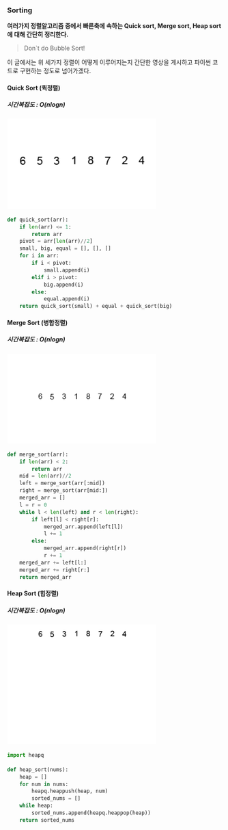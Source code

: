 ### Sorting
**여러가지 정렬알고리즘 중에서 빠른축에 속하는 Quick sort, Merge sort, Heap sort에 대해 간단히 정리한다.**<br>

> Don`t do Bubble Sort!

이 글에서는 위 세가지 정렬이 어떻게 이루어지는지 간단한 영상을 게시하고 파이썬 코드로 구현하는 정도로 넘어가겠다.

#### Quick Sort (퀵정렬)
##### 시간복잡도 : O(nlogn)
<img src="https://github.com/Wook-2/Breaking_CodingTest/blob/main/image/quick_sort.gif?raw=true" width = "350px">

```python
def quick_sort(arr):
	if len(arr) <= 1:
		return arr
	pivot = arr[len(arr)//2]
	small, big, equal = [], [], []
	for i in arr:
		if i < pivot:
			small.append(i)
		elif i > pivot:
			big.append(i)
		else:
			equal.append(i)
	return quick_sort(small) + equal + quick_sort(big)
```
#### Merge Sort (병합정렬)
##### 시간복잡도 : O(nlogn)
<img src = "https://github.com/Wook-2/Breaking_CodingTest/blob/main/image/merge_sort.gif?raw=true" width = "350px">

```python
def merge_sort(arr):
	if len(arr) < 2:
		return arr
	mid = len(arr)//2
	left = merge_sort(arr[:mid])
	right = merge_sort(arr[mid:])
	merged_arr = []
	l = r = 0
	while l < len(left) and r < len(right):
		if left[l] < right[r]:
			merged_arr.append(left[l])
			l += 1
		else:
			merged_arr.append(right[r])
			r += 1
	merged_arr += left[l:]
	merged_arr += right[r:]
	return merged_arr
```
#### Heap Sort (힙정렬)
##### 시간복잡도 : O(nlogn)
<img src = "https://github.com/Wook-2/Breaking_CodingTest/blob/main/image/heap_sort.gif?raw=true" width = "350px">

```python
import heapq

def heap_sort(nums): 
	heap = []
	for num in nums:
		heapq.heappush(heap, num)
		sorted_nums = [] 
	while heap:
		sorted_nums.append(heapq.heappop(heap))
	return sorted_nums

```
